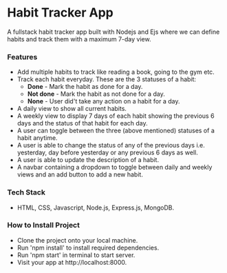 # **Habit Tracker App**

A fullstack habit tracker app built with Nodejs and Ejs where we can define habits and track them with a maximum 7-day view.

### **Features**

- Add multiple habits to track like reading a book, going to the gym etc.
- Track each habit everyday. These are the 3 statuses of a habit:
  - **Done** - Mark the habit as done for a day.
  - **Not done** - Mark the habit as not done for a day.
  - **None** - User did't take any action on a habit for a day.
- A daily view to show all current habits.
- A weekly view to display 7 days of each habit showing the previous 6 days and the status of that habit for each day.
- A user can toggle between the three (above mentioned) statuses of a habit anytime.
- A user is able to change the status of any of the previous days i.e. yesterday, day before yesterday or any previous 6 days as well.
- A user is able to update the description of a habit.
- A navbar containing a dropdown to toggle between daily and weekly views and an add button to add a new habit.

### **Tech Stack**

- HTML, CSS, Javascript, Node.js, Express.js, MongoDB.

### **How to Install Project**

- Clone the project onto your local machine.
- Run 'npm install' to install required dependencies.
- Run 'npm start' in terminal to start server.
- Visit your app at http://localhost:8000.
